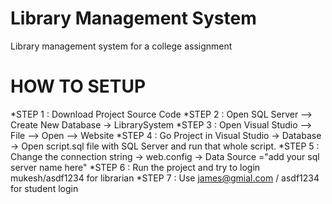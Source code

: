# Library Management System
Library management system for a college assignment



# HOW TO SETUP
*STEP 1 : Download Project Source Code
*STEP 2 : Open SQL Server –> Create New Database -> LibrarySystem
*STEP 3 : Open Visual Studio –> File –> Open –> Website
*STEP 4 : Go Project in Visual Studio -> Database -> Open script.sql file with SQL Server and run that whole script.
*STEP 5 : Change the connection string -> web.config -> Data Source ="add your sql server name here"
*STEP 6 : Run the project and try to login mukesh/asdf1234 for librarian
*STEP 7 : Use james@gmial.com / asdf1234 for student login
